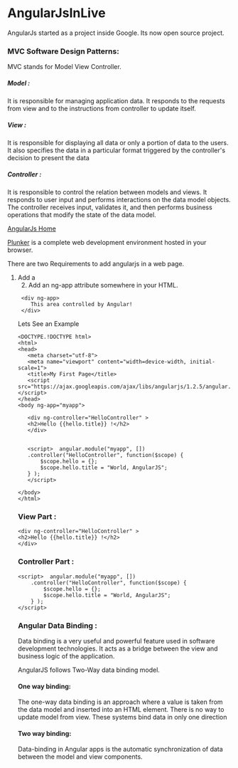 # AngularJsInLive

AngularJs started as a project inside Google. Its now open source project. 


### MVC Software Design Patterns:
MVC stands for Model View Controller.

##### Model :  
It is responsible for managing application data. It responds to the requests from view and to the instructions from controller to update itself.

##### View : 
It is responsible for displaying all data or only a portion of data to the users. It also specifies the data in a particular format triggered by the controller's decision to present the data

##### Controller : 
It is responsible to control the relation between models and views. It responds to user input and performs interactions on the data model objects. The controller receives input, validates it, and then performs business operations that modify the state of the data model. 


[AngularJs Home](https://angularjs.org/)

[Plunker](https://plnkr.co/) is a complete web development environment hosted in your browser.

There are two Requirements to add angularjs in a web page.

1. Add a <script> tag pointing to angular.js
  <script src="angular.js"></script>
2. Add an ng-app attribute somewhere in your HTML.
```
 <div ng-app>
 	This area controlled by Angular!
 </div>
```

Lets See an Example

 ```
 <DOCTYPE.!DOCTYPE html>
<html>
<head>
    <meta charset="utf-8">
    <meta name="viewport" content="width=device-width, initial-scale=1">
    <title>My First Page</title>
    <script src="https://ajax.googleapis.com/ajax/libs/angularjs/1.2.5/angular.min.js"></script>  
</head>
<body ng-app="myapp">

    <div ng-controller="HelloController" >  
    <h2>Hello {{hello.title}} !</h2>  
    </div>


    <script>  angular.module("myapp", [])  
    .controller("HelloController", function($scope) {  
        $scope.hello = {};  
        $scope.hello.title = "World, AngularJS";  
    } );
    </script>

</body>
</html>
```

### View Part : 
    <div ng-controller="HelloController" >  
    <h2>Hello {{hello.title}} !</h2>  
    </div>

### Controller Part : 

    <script>  angular.module("myapp", [])  
        .controller("HelloController", function($scope) {  
            $scope.hello = {};  
            $scope.hello.title = "World, AngularJS";  
        } );
    </script>



### Angular Data Binding :
Data binding is a very useful and powerful feature used in software development technologies. It acts as a bridge between the view and business logic of the application.

AngularJS follows Two-Way data binding model.

#### One way binding:

The one-way data binding is an approach where a value is taken from the data model and inserted into an HTML element. There is no way to update model from view. These systems bind data in only one direction

#### Two way binding:

Data-binding in Angular apps is the automatic synchronization of data between the model and view components.